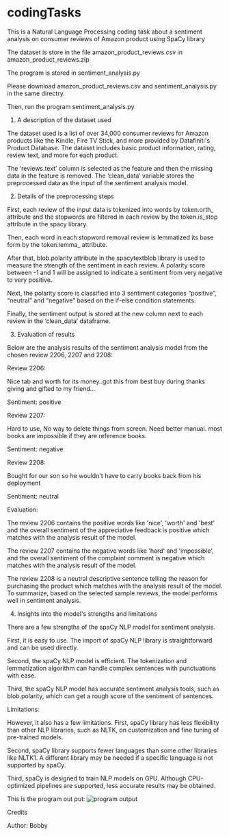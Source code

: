 # codingTasks

This is a Natural Language Processing coding task about a sentiment analysis on consumer reviews of Amazon product using SpaCy library

The dataset is store in the file amazon_product_reviews.csv in amazon_product_reviews.zip

The program is stored in sentiment_analysis.py

Please download amazon_product_reviews.csv and sentiment_analysis.py in the same directry.

Then, run the program sentiment_analysis.py

1. A description of the dataset used

The dataset used is a list of over 34,000 consumer reviews for Amazon products like
the Kindle, Fire TV Stick, and more provided by Datafiniti's Product Database. The
dataset includes basic product information, rating, review text, and more for each
product.

The ‘reviews.text’ column is selected as the feature and then the missing data in the
feature is removed. The ‘clean_data’ variable stores the preprocessed data as the
input of the sentiment analysis model.


2. Details of the preprocessing steps

First, each review of the input data is tokenized into words by token.orth_ attribute
and the stopwords are filtered in each review by the token.is_stop attribute in the
spacy library.

Then, each word in each stopword removal review is lemmatized its base form by
the token.lemma_ attribute.

After that, blob.polarity attribute in the spacytextblob library is used to measure the
strength of the sentiment in each review. A polarity score between -1 and 1 will be
assigned to indicate a sentiment from very negative to very positive.

Next, the polarity score is classified into 3 sentiment categories “positive”, “neutral”
and “negative” based on the if-else condition statements.

Finally, the sentiment output is stored at the new column next to each review in the
‘clean_data’ dataframe.


3. Evaluation of results

Below are the analysis results of the sentiment analysis model from the chosen
review 2206, 2207 and 2208:

Review 2206:

Nice tab and worth for its money..got this from best buy during thanks giving and
gifted to my friend...

Sentiment: positive

Review 2207:

Hard to use, No way to delete things from screen. Need better manual. most books
are impossible if they are reference books.

Sentiment: negative

Review 2208:

Bought for our son so he wouldn't have to carry books back from his deployment

Sentiment: neutral

Evaluation:

The review 2206 contains the positive words like 'nice', 'worth' and 'best’ and the
overall sentiment of the appreciative feedback is positive which matches with the
analysis result of the model.

The review 2207 contains the negative words like 'hard' and 'impossible', and the
overall sentiment of the complaint comment is negative which matches with the
analysis result of the model.

The review 2208 is a neutral descriptive sentence telling the reason for purchasing
the product which matches with the analysis result of the model.
To summarize, based on the selected sample reviews, the model performs well in
sentiment analysis.


4. Insights into the model's strengths and limitations

There are a few strengths of the spaCy NLP model for sentiment analysis.

First, it is easy to use. The import of spaCy NLP library is straightforward and can be
used directly.

Second, the spaCy NLP model is efficient. The tokenization and lemmatization
algorithm can handle complex sentences with punctuations with ease.

Third, the spaCy NLP model has accurate sentiment analysis tools, such as
blob.polarity, which can get a rough score of the sentiment of sentences.

Limitations:

However, it also has a few limitations.
First, spaCy library has less flexibility than other NLP libraries, such as NLTK, on
customization and fine tuning of pre-trained models.

Second, spaCy library supports fewer languages than some other libraries like
NLTK1. A different library may be needed if a specific language is not supported by
spaCy.

Third, spaCy is designed to train NLP models on GPU. Although CPU-optimized
pipelines are supported, less accurate results may be obtained.

This is the program out put:
![program output](https://github.com/lwtb7801/codingTask_NLP_sentiment_analysis/assets/163464647/3cae59f5-3a29-46cd-8902-54be97732ca4)


Credits 

Author: Bobby
